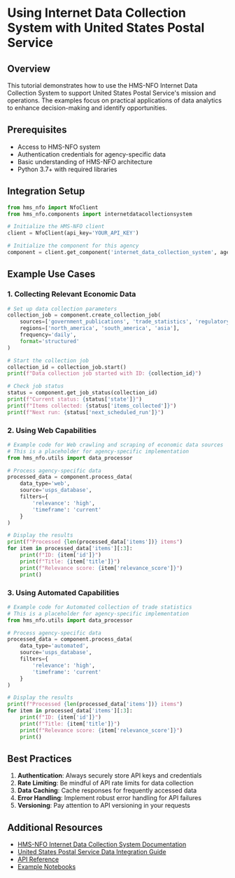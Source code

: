 # Using Internet Data Collection System with United States Postal Service

## Overview

This tutorial demonstrates how to use the HMS-NFO Internet Data Collection System to support United States Postal Service's mission and operations. The examples focus on practical applications of data analytics to enhance decision-making and identify opportunities.

## Prerequisites

- Access to HMS-NFO system
- Authentication credentials for agency-specific data
- Basic understanding of HMS-NFO architecture
- Python 3.7+ with required libraries

## Integration Setup

```python
from hms_nfo import NfoClient
from hms_nfo.components import internetdatacollectionsystem

# Initialize the HMS-NFO client
client = NfoClient(api_key='YOUR_API_KEY')

# Initialize the component for this agency
component = client.get_component('internet_data_collection_system', agency='usps')
```

## Example Use Cases

### 1. Collecting Relevant Economic Data

```python
# Set up data collection parameters
collection_job = component.create_collection_job(
    sources=['government_publications', 'trade_statistics', 'regulatory_announcements'],
    regions=['north_america', 'south_america', 'asia'],
    frequency='daily',
    format='structured'
)

# Start the collection job
collection_id = collection_job.start()
print(f"Data collection job started with ID: {collection_id}")

# Check job status
status = component.get_job_status(collection_id)
print(f"Current status: {status['state']}")
print(f"Items collected: {status['items_collected']}")
print(f"Next run: {status['next_scheduled_run']}")
```

### 2. Using Web Capabilities

```python
# Example code for Web crawling and scraping of economic data sources
# This is a placeholder for agency-specific implementation
from hms_nfo.utils import data_processor

# Process agency-specific data
processed_data = component.process_data(
    data_type='web',
    source='usps_database',
    filters={
        'relevance': 'high',
        'timeframe': 'current'
    }
)

# Display the results
print(f"Processed {len(processed_data['items'])} items")
for item in processed_data['items'][:3]:
    print(f"ID: {item['id']}")
    print(f"Title: {item['title']}")
    print(f"Relevance score: {item['relevance_score']}")
    print()
```

### 3. Using Automated Capabilities

```python
# Example code for Automated collection of trade statistics
# This is a placeholder for agency-specific implementation
from hms_nfo.utils import data_processor

# Process agency-specific data
processed_data = component.process_data(
    data_type='automated',
    source='usps_database',
    filters={
        'relevance': 'high',
        'timeframe': 'current'
    }
)

# Display the results
print(f"Processed {len(processed_data['items'])} items")
for item in processed_data['items'][:3]:
    print(f"ID: {item['id']}")
    print(f"Title: {item['title']}")
    print(f"Relevance score: {item['relevance_score']}")
    print()
```

## Best Practices

1. **Authentication**: Always securely store API keys and credentials
2. **Rate Limiting**: Be mindful of API rate limits for data collection
3. **Data Caching**: Cache responses for frequently accessed data
4. **Error Handling**: Implement robust error handling for API failures
5. **Versioning**: Pay attention to API versioning in your requests

## Additional Resources

- [HMS-NFO Internet Data Collection System Documentation](../components/internet_data_collection_system.md)
- [United States Postal Service Data Integration Guide](../agencies/usps.md)
- [API Reference](/api-reference)
- [Example Notebooks](/notebooks)
